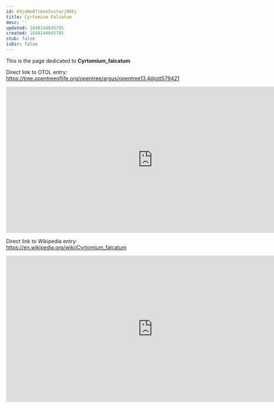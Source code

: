 ```yaml
---
id: 69jd8e07ikee5svtqrj00bj
title: Cyrtomium Falcatum
desc: ''
updated: 1648144045705
created: 1648144045705
stub: false
isDir: false
---
```

This is the page dedicated to **Cyrtomium_falcatum**


Direct link to OTOL entry: https://tree.opentreeoflife.org/opentree/argus/opentree13.4@ott579421



<html>
    <body>
    <iframe src="https://tree.opentreeoflife.org/opentree/argus/opentree13.4@ott579421"
    width="800" height="400" frameborder="0" allowfullscreen> </iframe>
    </body>
</html>
    


Direct link to Wikipedia entry: https://en.wikipedia.org/wiki/Cyrtomium_falcatum



<html>
    <body>
    <iframe src="https://en.wikipedia.org/wiki/Cyrtomium_falcatum"
    width="800" height="400" frameborder="0" allowfullscreen> </iframe>
    </body>
</html>
    

